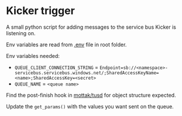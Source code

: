 # Kicker trigger
A small python script for adding messages to the service bus Kicker is listening on.

Env variables are read from [.env](../../.env) file in root folder.

Env variables needed:
- `QUEUE_CLIENT_CONNECTION_STRING` = `Endpoint=sb://<namespace>-servicebus.servicebus.windows.net/;SharedAccessKeyName=<name>;SharedAccessKey=<secret>`
- `QUEUE_NAME` = `<queue name>`

Find the post-finish hook in [mottak/tusd](../../../tusd) for object
structure expected.

Update the `get_params()` with the values you want sent on the queue.
